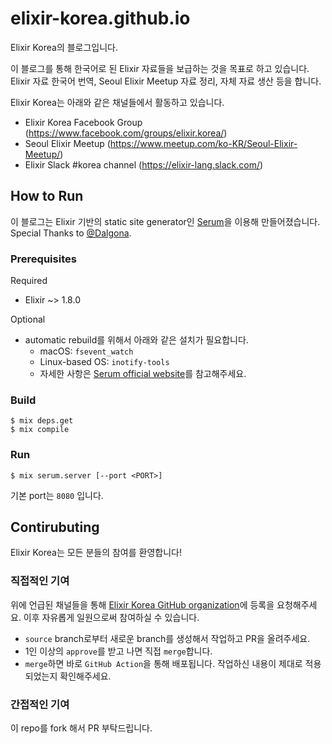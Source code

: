 # elixir-korea.github.io

Elixir Korea의 블로그입니다.

이 블로그를 통해 한국어로 된 Elixir 자료들을 보급하는 것을 목표로 하고 있습니다. Elixir 자료 한국어 번역, Seoul Elixir Meetup 자료 정리, 자체 자료 생산 등을 합니다.

Elixir Korea는 아래와 같은 채널들에서 활동하고 있습니다.

- Elixir Korea Facebook Group (https://www.facebook.com/groups/elixir.korea/)
- Seoul Elixir Meetup (https://www.meetup.com/ko-KR/Seoul-Elixir-Meetup/)
- Elixir Slack #korea channel (https://elixir-lang.slack.com/)

## How to Run

이 블로그는 Elixir 기반의 static site generator인 [Serum](https://github.com/Dalgona/Serum)을 이용해 만들어졌습니다. Special Thanks to [@Dalgona](https://github.com/Dalgona).

### Prerequisites

Required
- Elixir ~> 1.8.0

Optional
- automatic rebuild를 위해서 아래와 같은 설치가 필요합니다.
  - macOS: `fsevent_watch`
  - Linux-based OS: `inotify-tools`
  - 자세한 사항은 [Serum official website](https://dalgona.github.io/Serum/getting-started.html)를 참고해주세요.

### Build

```
$ mix deps.get
$ mix compile
```

### Run

```
$ mix serum.server [--port <PORT>]
```

기본 port는 `8080` 입니다.

## Contirubuting

Elixir Korea는 모든 분들의 참여를 환영합니다!

### 직접적인 기여

위에 언급된 채널들을 통해 [Elixir Korea GitHub organization](https://github.com/elixir-korea)에 등록을 요청해주세요. 이후 자유롭게 일원으로써 참여하실 수 있습니다.

- `source` branch로부터 새로운 branch를 생성해서 작업하고 PR을 올려주세요.
- 1인 이상의 `approve`를 받고 나면 직접 `merge`합니다.
- `merge`하면 바로 `GitHub Action`을 통해 배포됩니다. 작업하신 내용이 제대로 적용되었는지 확인해주세요.

### 간접적인 기여

이 repo를 fork 해서 PR 부탁드립니다.
